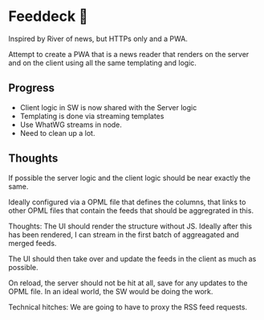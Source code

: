 Feeddeck 💯
=========================

Inspired by River of news, but HTTPs only and a PWA.

Attempt to create a PWA that is a news reader that renders on the server and on the client using all the same templating and logic. 


Progress
--------

* Client logic in SW is now shared with the Server logic
* Templating is done via streaming templates
* Use WhatWG streams in node.
* Need to clean up a lot.


Thoughts
--------

If possible the server logic and the client logic should be near exactly the same.

Ideally configured via a OPML file that defines the columns, that links to other OPML files that contain the feeds that should be aggregrated in this.

Thoughts: 
  The UI should render the structure without JS. Ideally after this has been
  rendered, I can stream in the first batch of aggreagated and merged feeds.
  
  The UI should then take over and update the feeds in the client as much as 
  possible.
  
  On reload, the server should not be hit at all, save for any updates to the
  OPML file. In an ideal world, the SW would be doing the work.
  
  
Technical hitches:
  We are going to have to proxy the RSS feed requests.